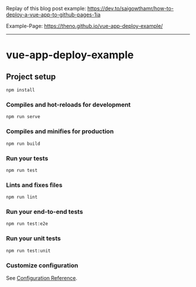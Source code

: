 Replay of this blog post example:
https://dev.to/saigowthamr/how-to-deploy-a-vue-app-to-github-pages-1ia

Example-Page: https://theno.github.io/vue-app-deploy-example/

----

# vue-app-deploy-example

## Project setup
```
npm install
```

### Compiles and hot-reloads for development
```
npm run serve
```

### Compiles and minifies for production
```
npm run build
```

### Run your tests
```
npm run test
```

### Lints and fixes files
```
npm run lint
```

### Run your end-to-end tests
```
npm run test:e2e
```

### Run your unit tests
```
npm run test:unit
```

### Customize configuration
See [Configuration Reference](https://cli.vuejs.org/config/).
